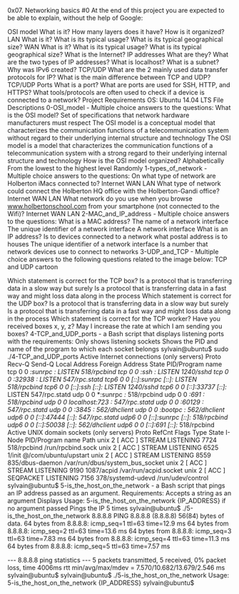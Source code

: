 0x07. Networking basics #0
At the end of this project you are expected to be able to explain, without the help of Google:

OSI model
What is it?
How many layers does it have?
How is it organized?
LAN
What is it?
What is its typical usage?
What is its typical geographical size?
WAN
What is it?
What is its typical usage?
What is its typical geographical size?
What is the Internet?
IP addresses
What are they?
What are the two types of IP addresses?
What is localhost?
What is a subnet?
Why was IPv6 created?
TCP/UDP
What are the 2 mainly used data transfer protocols for IP?
What is the main difference between TCP and UDP?
TCP/UDP Ports
What is a port?
What are ports are used for SSH, HTTP, and HTTPS?
What tools/protocols are often used to check if a device is connected to a network?
Project Requirements
OS: Ubuntu 14.04 LTS
File Descriptions
0-OSI_model - Multiple choice answers to the questions:
What is the OSI model?
Set of specifications that network hardware manufacturers must respect
The OSI model is a conceptual model that characterizes the communication functions of a telecommunication system without regard to their underlying internal structure and technology
The OSI model is a model that characterizes the communication functions of a telecommunication system with a strong regard to their underlying internal structure and technology
How is the OSI model organized?
Alphabetically
From the lowest to the highest level
Randomly
1-types_of_network - Multiple choice answers to the questions:
On what type of network are Holberton iMacs connected to?
Internet
WAN
LAN
What type of network could connect the Holberton HQ office with the Holberton-Gandi office?
Internet
WAN
LAN
What network do you use when you browse www.holbertonschool.com from your smartphone (not connected to the Wifi)?
Internet
WAN
LAN
2-MAC_and_IP_address - Multiple choice answers to the questions:
What is a MAC address?
The name of a network interface
The unique identifier of a network interface
A network interface
What is an IP address?
Is to devices connected to a network what postal address is to houses
The unique identifier of a network interface
Is a number that network devices use to connect to networks
3-UDP_and_TCP - Multiple choice answers to the following questions related to the image below:
TCP and UDP cartoon

Which statement is correct for the TCP box?
Is a protocol that is transferring data in a slow way but surely
Is a protocol that is transferring data in a fast way and might loss data along in the process
Which statement is correct for the UDP box?
Is a protocol that is transferring data in a slow way but surely
Is a protocol that is transferring data in a fast way and might loss data along in the process
Which statement is correct for the TCP worker?
Have you received boxes x, y, z?
May I increase the rate at which I am sending you boxes?
4-TCP_and_UDP_ports - a Bash script that displays listening ports with the requirements:
Only shows listening sockets
Shows the PID and name of the program to which each socket belongs
sylvain@ubuntu$ sudo ./4-TCP_and_UDP_ports
Active Internet connections (only servers)
Proto Recv-Q Send-Q Local Address           Foreign Address         State       PID/Program name
tcp        0      0 *:sunrpc                *:*                     LISTEN      518/rpcbind
tcp        0      0 *:ssh                   *:*                     LISTEN      1240/sshd
tcp        0      0 *:32938                 *:*                     LISTEN      547/rpc.statd
tcp6       0      0 [::]:sunrpc             [::]:*                  LISTEN      518/rpcbind
tcp6       0      0 [::]:ssh                [::]:*                  LISTEN      1240/sshd
tcp6       0      0 [::]:33737              [::]:*                  LISTEN      547/rpc.statd
udp        0      0 *:sunrpc                *:*                                 518/rpcbind
udp        0      0 *:691                   *:*                                 518/rpcbind
udp        0      0 localhost:723           *:*                                 547/rpc.statd
udp        0      0 *:60129                 *:*                                 547/rpc.statd
udp        0      0 *:3845                  *:*                                 562/dhclient
udp        0      0 *:bootpc                *:*                                 562/dhclient
udp6       0      0 [::]:47444              [::]:*                              547/rpc.statd
udp6       0      0 [::]:sunrpc             [::]:*                              518/rpcbind
udp6       0      0 [::]:50038              [::]:*                              562/dhclient
udp6       0      0 [::]:691                [::]:*                              518/rpcbind
Active UNIX domain sockets (only servers)
Proto RefCnt Flags       Type       State         I-Node   PID/Program name    Path
unix  2      [ ACC ]     STREAM     LISTENING     7724     518/rpcbind         /run/rpcbind.sock
unix  2      [ ACC ]     STREAM     LISTENING     6525     1/init              @/com/ubuntu/upstart
unix  2      [ ACC ]     STREAM     LISTENING     8559     835/dbus-daemon     /var/run/dbus/system_bus_socket
unix  2      [ ACC ]     STREAM     LISTENING     9190     1087/acpid          /var/run/acpid.socket
unix  2      [ ACC ]     SEQPACKET  LISTENING     7156     378/systemd-udevd   /run/udev/control
sylvain@ubuntu$
5-is_the_host_on_the_network - a Bash script that pings an IP address passed as an argument. Requirements:
Accepts a string as an argument
Displays Usage: 5-is_the_host_on_the_network {IP_ADDRESS} if no argument passed
Pings the IP 5 times
sylvain@ubuntu$ ./5-is_the_host_on_the_network 8.8.8.8
PING 8.8.8.8 (8.8.8.8) 56(84) bytes of data.
64 bytes from 8.8.8.8: icmp_seq=1 ttl=63 time=12.9 ms
64 bytes from 8.8.8.8: icmp_seq=2 ttl=63 time=13.6 ms
64 bytes from 8.8.8.8: icmp_seq=3 ttl=63 time=7.83 ms
64 bytes from 8.8.8.8: icmp_seq=4 ttl=63 time=11.3 ms
64 bytes from 8.8.8.8: icmp_seq=5 ttl=63 time=7.57 ms

--- 8.8.8.8 ping statistics ---
5 packets transmitted, 5 received, 0% packet loss, time 4006ms
rtt min/avg/max/mdev = 7.570/10.682/13.679/2.546 ms
sylvain@ubuntu$
sylvain@ubuntu$ ./5-is_the_host_on_the_network
Usage: 5-is_the_host_on_the_network {IP_ADDRESS}
sylvain@ubuntu$

